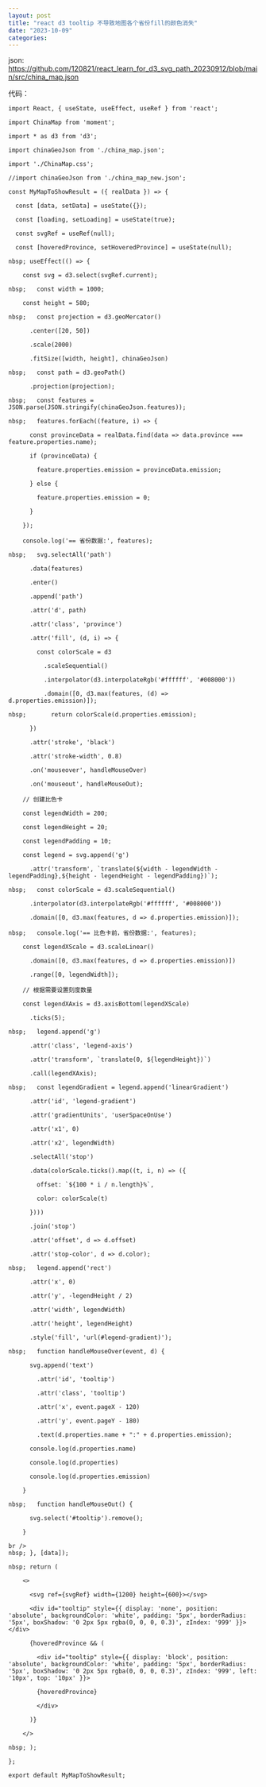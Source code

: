 ```yaml
---
layout: post
title: "react d3 tooltip 不导致地图各个省份fill的颜色消失"
date: "2023-10-09"
categories: 
---
```

<p>json: <a href="https://github.com/120821/react_learn_for_d3_svg_path_20230912/blob/main/src/china_map.json">https://github.com/120821/react_learn_for_d3_svg_path_20230912/blob/main/src/china_map.json</a></p>

<p>代码：</p>

<pre>
<code>import React, { useState, useEffect, useRef } from &#39;react&#39;;

import ChinaMap from &#39;moment&#39;;

import * as d3 from &#39;d3&#39;;

import chinaGeoJson from &#39;./china_map.json&#39;;

import &#39;./ChinaMap.css&#39;;

//import chinaGeoJson from &#39;./china_map_new.json&#39;;

const MyMapToShowResult = ({ realData }) =&gt; {

&nbsp; const [data, setData] = useState({});

&nbsp; const [loading, setLoading] = useState(true);

&nbsp; const svgRef = useRef(null);

&nbsp; const [hoveredProvince, setHoveredProvince] = useState(null);

nbsp; useEffect(() =&gt; {

&nbsp;&nbsp;&nbsp; const svg = d3.select(svgRef.current);

nbsp;&nbsp;&nbsp; const width = 1000;

&nbsp;&nbsp;&nbsp; const height = 580;

nbsp;&nbsp;&nbsp; const projection = d3.geoMercator()

&nbsp;&nbsp;&nbsp;&nbsp;&nbsp; .center([20, 50])

&nbsp;&nbsp;&nbsp;&nbsp;&nbsp; .scale(2000)

&nbsp;&nbsp;&nbsp;&nbsp;&nbsp; .fitSize([width, height], chinaGeoJson)

nbsp;&nbsp;&nbsp; const path = d3.geoPath()

&nbsp;&nbsp;&nbsp;&nbsp;&nbsp; .projection(projection);

nbsp;&nbsp;&nbsp; const features = JSON.parse(JSON.stringify(chinaGeoJson.features));

nbsp;&nbsp;&nbsp; features.forEach((feature, i) =&gt; {

&nbsp;&nbsp;&nbsp;&nbsp;&nbsp; const provinceData = realData.find(data =&gt; data.province === feature.properties.name);

&nbsp;&nbsp;&nbsp;&nbsp;&nbsp; if (provinceData) {

&nbsp;&nbsp;&nbsp;&nbsp;&nbsp;&nbsp;&nbsp; feature.properties.emission = provinceData.emission;

&nbsp;&nbsp;&nbsp;&nbsp;&nbsp; } else {

&nbsp;&nbsp;&nbsp;&nbsp;&nbsp;&nbsp;&nbsp; feature.properties.emission = 0;

&nbsp;&nbsp;&nbsp;&nbsp;&nbsp; }

&nbsp;&nbsp;&nbsp; });

&nbsp;&nbsp;&nbsp; console.log(&#39;== 省份数据:&#39;, features);

nbsp;&nbsp;&nbsp; svg.selectAll(&#39;path&#39;)

&nbsp;&nbsp;&nbsp;&nbsp;&nbsp; .data(features)

&nbsp;&nbsp;&nbsp;&nbsp;&nbsp; .enter()

&nbsp;&nbsp;&nbsp;&nbsp;&nbsp; .append(&#39;path&#39;)

&nbsp;&nbsp;&nbsp;&nbsp;&nbsp; .attr(&#39;d&#39;, path)

&nbsp;&nbsp;&nbsp;&nbsp;&nbsp; .attr(&#39;class&#39;, &#39;province&#39;)

&nbsp;&nbsp;&nbsp;&nbsp;&nbsp; .attr(&#39;fill&#39;, (d, i) =&gt; {

&nbsp;&nbsp;&nbsp;&nbsp;&nbsp;&nbsp;&nbsp; const colorScale = d3

&nbsp;&nbsp;&nbsp;&nbsp;&nbsp;&nbsp;&nbsp;&nbsp;&nbsp; .scaleSequential()

&nbsp;&nbsp;&nbsp;&nbsp;&nbsp;&nbsp;&nbsp;&nbsp;&nbsp; .interpolator(d3.interpolateRgb(&#39;#ffffff&#39;, &#39;#008000&#39;))

&nbsp;&nbsp;&nbsp;&nbsp;&nbsp;&nbsp;&nbsp;&nbsp;&nbsp; .domain([0, d3.max(features, (d) =&gt; d.properties.emission)]);

nbsp;&nbsp;&nbsp;&nbsp;&nbsp;&nbsp;&nbsp; return colorScale(d.properties.emission);

&nbsp;&nbsp;&nbsp;&nbsp;&nbsp; })

&nbsp;&nbsp;&nbsp;&nbsp;&nbsp; .attr(&#39;stroke&#39;, &#39;black&#39;)

&nbsp;&nbsp;&nbsp;&nbsp;&nbsp; .attr(&#39;stroke-width&#39;, 0.8)

&nbsp;&nbsp;&nbsp;&nbsp;&nbsp; .on(&#39;mouseover&#39;, handleMouseOver)

&nbsp;&nbsp;&nbsp;&nbsp;&nbsp; .on(&#39;mouseout&#39;, handleMouseOut);

&nbsp;&nbsp;&nbsp; // 创建比色卡

&nbsp;&nbsp;&nbsp; const legendWidth = 200;

&nbsp;&nbsp;&nbsp; const legendHeight = 20;

&nbsp;&nbsp;&nbsp; const legendPadding = 10;

&nbsp;&nbsp;&nbsp; const legend = svg.append(&#39;g&#39;)

&nbsp;&nbsp;&nbsp;&nbsp;&nbsp; .attr(&#39;transform&#39;, `translate(${width - legendWidth - legendPadding},${height - legendHeight - legendPadding})`);

nbsp;&nbsp;&nbsp; const colorScale = d3.scaleSequential()

&nbsp;&nbsp;&nbsp;&nbsp;&nbsp; .interpolator(d3.interpolateRgb(&#39;#ffffff&#39;, &#39;#008000&#39;))

&nbsp;&nbsp;&nbsp;&nbsp;&nbsp; .domain([0, d3.max(features, d =&gt; d.properties.emission)]);

nbsp;&nbsp;&nbsp; console.log(&#39;== 比色卡前，省份数据:&#39;, features);

&nbsp;&nbsp;&nbsp; const legendXScale = d3.scaleLinear()

&nbsp;&nbsp;&nbsp;&nbsp;&nbsp; .domain([0, d3.max(features, d =&gt; d.properties.emission)])

&nbsp;&nbsp;&nbsp;&nbsp;&nbsp; .range([0, legendWidth]);

&nbsp;&nbsp;&nbsp; // 根据需要设置刻度数量

&nbsp;&nbsp;&nbsp; const legendXAxis = d3.axisBottom(legendXScale)

&nbsp;&nbsp;&nbsp;&nbsp;&nbsp; .ticks(5);

nbsp;&nbsp;&nbsp; legend.append(&#39;g&#39;)

&nbsp;&nbsp;&nbsp;&nbsp;&nbsp; .attr(&#39;class&#39;, &#39;legend-axis&#39;)

&nbsp;&nbsp;&nbsp;&nbsp;&nbsp; .attr(&#39;transform&#39;, `translate(0, ${legendHeight})`)

&nbsp;&nbsp;&nbsp;&nbsp;&nbsp; .call(legendXAxis);

nbsp;&nbsp;&nbsp; const legendGradient = legend.append(&#39;linearGradient&#39;)

&nbsp;&nbsp;&nbsp;&nbsp;&nbsp; .attr(&#39;id&#39;, &#39;legend-gradient&#39;)

&nbsp;&nbsp;&nbsp;&nbsp;&nbsp; .attr(&#39;gradientUnits&#39;, &#39;userSpaceOnUse&#39;)

&nbsp;&nbsp;&nbsp;&nbsp;&nbsp; .attr(&#39;x1&#39;, 0)

&nbsp;&nbsp;&nbsp;&nbsp;&nbsp; .attr(&#39;x2&#39;, legendWidth)

&nbsp;&nbsp;&nbsp;&nbsp;&nbsp; .selectAll(&#39;stop&#39;)

&nbsp;&nbsp;&nbsp;&nbsp;&nbsp; .data(colorScale.ticks().map((t, i, n) =&gt; ({

&nbsp;&nbsp;&nbsp;&nbsp;&nbsp;&nbsp;&nbsp; offset: `${100 * i / n.length}%`,

&nbsp;&nbsp;&nbsp;&nbsp;&nbsp;&nbsp;&nbsp; color: colorScale(t)

&nbsp;&nbsp;&nbsp;&nbsp;&nbsp; })))

&nbsp;&nbsp;&nbsp;&nbsp;&nbsp; .join(&#39;stop&#39;)

&nbsp;&nbsp;&nbsp;&nbsp;&nbsp; .attr(&#39;offset&#39;, d =&gt; d.offset)

&nbsp;&nbsp;&nbsp;&nbsp;&nbsp; .attr(&#39;stop-color&#39;, d =&gt; d.color);

nbsp;&nbsp;&nbsp; legend.append(&#39;rect&#39;)

&nbsp;&nbsp;&nbsp;&nbsp;&nbsp; .attr(&#39;x&#39;, 0)

&nbsp;&nbsp;&nbsp;&nbsp;&nbsp; .attr(&#39;y&#39;, -legendHeight / 2)

&nbsp;&nbsp;&nbsp;&nbsp;&nbsp; .attr(&#39;width&#39;, legendWidth)

&nbsp;&nbsp;&nbsp;&nbsp;&nbsp; .attr(&#39;height&#39;, legendHeight)

&nbsp;&nbsp;&nbsp;&nbsp;&nbsp; .style(&#39;fill&#39;, &#39;url(#legend-gradient)&#39;);

nbsp;&nbsp;&nbsp; function handleMouseOver(event, d) {

&nbsp;&nbsp;&nbsp;&nbsp;&nbsp; svg.append(&#39;text&#39;)

&nbsp;&nbsp;&nbsp;&nbsp;&nbsp;&nbsp;&nbsp; .attr(&#39;id&#39;, &#39;tooltip&#39;)

&nbsp;&nbsp;&nbsp;&nbsp;&nbsp;&nbsp;&nbsp; .attr(&#39;class&#39;, &#39;tooltip&#39;)

&nbsp;&nbsp;&nbsp;&nbsp;&nbsp;&nbsp;&nbsp; .attr(&#39;x&#39;, event.pageX - 120)

&nbsp;&nbsp;&nbsp;&nbsp;&nbsp;&nbsp;&nbsp; .attr(&#39;y&#39;, event.pageY - 180)

&nbsp;&nbsp;&nbsp;&nbsp;&nbsp;&nbsp;&nbsp; .text(d.properties.name + &quot;:&quot; + d.properties.emission);

&nbsp;&nbsp;&nbsp;&nbsp;&nbsp; console.log(d.properties.name)

&nbsp;&nbsp;&nbsp;&nbsp;&nbsp; console.log(d.properties)

&nbsp;&nbsp;&nbsp;&nbsp;&nbsp; console.log(d.properties.emission)

&nbsp;&nbsp;&nbsp; }

nbsp;&nbsp;&nbsp; function handleMouseOut() {

&nbsp;&nbsp;&nbsp;&nbsp;&nbsp; svg.select(&#39;#tooltip&#39;).remove();

&nbsp;&nbsp;&nbsp; }

br /&gt;
nbsp; }, [data]);

nbsp; return (

&nbsp;&nbsp;&nbsp; &lt;&gt;

&nbsp;&nbsp;&nbsp;&nbsp;&nbsp; &lt;svg ref={svgRef} width={1200} height={600}&gt;&lt;/svg&gt;

&nbsp;&nbsp;&nbsp;&nbsp;&nbsp; &lt;div id=&quot;tooltip&quot; style={{ display: &#39;none&#39;, position: &#39;absolute&#39;, backgroundColor: &#39;white&#39;, padding: &#39;5px&#39;, borderRadius: &#39;5px&#39;, boxShadow: &#39;0 2px 5px rgba(0, 0, 0, 0.3)&#39;, zIndex: &#39;999&#39; }}&gt;&lt;/div&gt;

&nbsp;&nbsp;&nbsp;&nbsp;&nbsp; {hoveredProvince &amp;&amp; (

&nbsp;&nbsp;&nbsp;&nbsp;&nbsp;&nbsp;&nbsp; &lt;div id=&quot;tooltip&quot; style={{ display: &#39;block&#39;, position: &#39;absolute&#39;, backgroundColor: &#39;white&#39;, padding: &#39;5px&#39;, borderRadius: &#39;5px&#39;, boxShadow: &#39;0 2px 5px rgba(0, 0, 0, 0.3)&#39;, zIndex: &#39;999&#39;, left: &#39;10px&#39;, top: &#39;10px&#39; }}&gt;

&nbsp;&nbsp;&nbsp;&nbsp;&nbsp;&nbsp;&nbsp; {hoveredProvince}

&nbsp;&nbsp;&nbsp;&nbsp;&nbsp;&nbsp;&nbsp; &lt;/div&gt;

&nbsp;&nbsp;&nbsp;&nbsp;&nbsp; )}

&nbsp;&nbsp;&nbsp; &lt;/&gt;

nbsp; );

};

export default MyMapToShowResult;</code></pre>

<p>&nbsp;</p>

